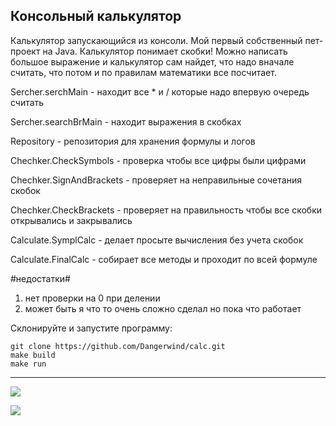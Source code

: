 ## Консольный калькулятор

Калькулятор запускающийся из консоли. Мой первый собственный пет-проект на Java.
Калькулятор понимает скобки! Можно написать большое выражение и калькулятор сам найдет, что надо вначале считать, что потом и по правилам математики все посчитает.

Sercher.serchMain - находит все * и / которые надо впервую очередь считать

Sercher.searchBrMain - находит выражения в скобках


Repository - репозитория для хранения формулы и логов


Chechker.CheckSymbols - проверка чтобы все цифры были цифрами

Chechker.SignAndBrackets - проверяет на неправильные сочетания скобок

Chechker.CheckBrackets - проверяет на правильность чтобы все скобки открывались и закрывались



Calculate.SymplCalc - делает просыте вычисления без учета скобок

Calculate.FinalCalc - собирает все методы и проходит по всей формуле


#недостатки#
1) нет проверки на 0 при делении
2) может быть я что то очень сложно сделал но пока что работает


Склонируйте и запустите программу:
```
git clone https://github.com/Dangerwind/calc.git
make build
make run
````

<hr>

![](https://github.com/Dangerwind/calc/blob/90344c87ed7174294a301e1259205f8d516603a1/img/math1.png)

![](https://github.com/Dangerwind/calc/blob/90344c87ed7174294a301e1259205f8d516603a1/img/math2.png)

